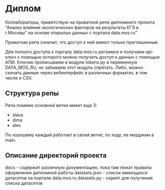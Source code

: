 # Диплом

Коллабораторы, приветствую на приватной репе дипломного проекта "Анализ влияния экологических факторов на результаты ЕГЭ в г.Москвы" на основе открытых данных с портала data.mos.ru"

Приватная репа означит, что доступ к ней имеют только приглашенные.

Для полного доступа к порталу data.mos.ru регаемся и получаем api-ключ с помощью которого можно получать доступ к данных с помощью АПИ. 
Ключик прописываем в модуле tokens.py в переменную DATA_MOS_RU, не забываем этот модуль спрятать.
Либо, можно скачать данные через вебинтерфейс в различных форматах, в том числе и CSV.

## Структура репы

Репа помимо основной ветки имеет еще 3:

- slava
- dima
- alex

По хорошему каждый работает в своей ветке, по ходу, ее мерджим в main.

## Описание директорий проекта

docs - содержит различную документацию, пока там лежат правила оформления дипломной работы
datasets.json - список имеющихся датасетов на портале data.mos.ru
datasets.py - скрипт для получения списка датасетов
